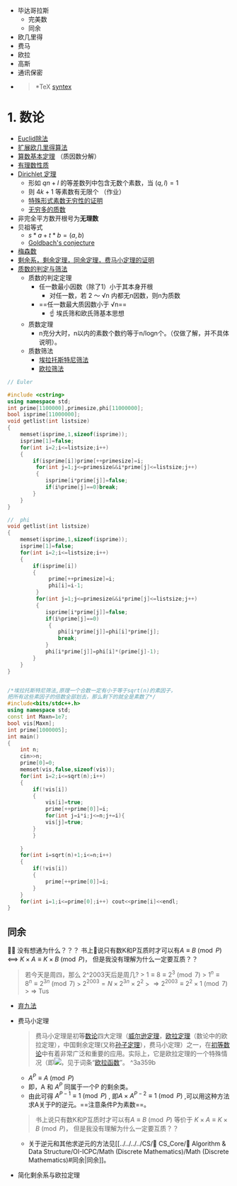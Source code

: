 + 毕达哥拉斯
	+ 完美数
	+  同余
+ 欧几里得
+ 费马
+ 欧拉
+ 高斯
+ 通讯保密
+ > *TeX [syntex](https://zinglix.xyz/2017/08/23/latex-maths-cheatsheet/) 

# 1. 数论

+ [Euclid除法](https://blog.csdn.net/weixin_43886797/article/details/85569998)
+ [扩展欧几里得算法](https://blog.csdn.net/u014634338/article/details/40210435)
+ [算数基本定理](https://www.cnblogs.com/JustinRochester/p/12340602.html) （质因数分解）
+ [有理数性质](https://www.zhihu.com/question/377650865)
+ [Dirichlet 定理](https://zhuanlan.zhihu.com/p/57379991)
	+ 形如 $qn+l$ 的等差数列中包含无数个素数，当 $(q,l)=1$
	+ 则 $4k +1$ 等素数有无限个 （作业）
	+ [特殊形式素数无穷性的证明](https://blog.csdn.net/Gosick_Geass_Gate/article/details/86484915?spm=1001.2101.3001.6650.4&utm_medium=distribute.pc_relevant.none-task-blog-2%7Edefault%7ECTRLIST%7ERate-4-86484915-blog-88873278.pc_relevant_multi_platform_featuressortv2dupreplace&depth_1-utm_source=distribute.pc_relevant.none-task-blog-2%7Edefault%7ECTRLIST%7ERate-4-86484915-blog-88873278.pc_relevant_multi_platform_featuressortv2dupreplace&utm_relevant_index=7)
	+  [无穷多的质数](https://sqr5.wordpress.com/2022/04/01/%e6%97%a0%e7%a9%b7%e5%a4%9a%e7%9a%84%e8%b4%a8%e6%95%b0/) 
+ 非完全平方数开根号为**无理数**
+ 贝祖等式 
	+ $s*a+t*b=(a,b)$
	+ [Goldbach's conjecture]()
+ [梅森数](https://zhuanlan.zhihu.com/p/82356370)
+ [剩余系，剩余定理，同余定理，费马小定理的证明](https://blog.csdn.net/acm_1361677193/article/details/47377119)
+ [质数的判定与筛法](https://blog.csdn.net/weixin_43810158/article/details/88112736)
	+ 质数的判定定理
		+ 任一数最小因数（除了1）小于其本身开根
			+ 对任一数，若 2 ～ √n 内都无n因数，则n为质数
		+ ==任一数最大质因数小于 √n==
			 + ☝️ 埃氏筛和欧氏筛基本思想 
	+ 质数定理
		+  n充分大时，n以内的素数个数约等于n/logn个。（仅做了解，并不具体说明）。
	+  质数筛法
		+ [埃拉托斯特尼筛法](https://zhuanlan.zhihu.com/p/151432852)
		+ [欧拉筛法](https://www.cnblogs.com/A-S-KirigiriKyoko/articles/6034572.html)
```c++
// Euler  

#include <cstring>
using namespace std;
int prime[1100000],primesize,phi[11000000];
bool isprime[11000000];
void getlist(int listsize)
{
    memset(isprime,1,sizeof(isprime));
    isprime[1]=false;
    for(int i=2;i<=listsize;i++)
    {
        if(isprime[i])prime[++primesize]=i;
         for(int j=1;j<=primesize&&i*prime[j]<=listsize;j++)
         {
            isprime[i*prime[j]]=false;
            if(i%prime[j]==0)break;
        }
    }
}

//  phi 
void getlist(int listsize)
{
    memset(isprime,1,sizeof(isprime));
    isprime[1]=false;
    for(int i=2;i<=listsize;i++)
    {
        if(isprime[i])
        {
             prime[++primesize]=i;
             phi[i]=i-1;
         }
         for(int j=1;j<=primesize&&i*prime[j]<=listsize;j++)
         {
            isprime[i*prime[j]]=false;
            if(i%prime[j]==0)
             {
                phi[i*prime[j]]=phi[i]*prime[j];
                break;
            }
            phi[i*prime[j]]=phi[i]*(prime[j]-1);
        }
    }
}


/*埃拉托斯特尼筛法,原理一个合数一定有小于等于sqrt(n)的素因子，
把所有这些素因子的倍数全部划去，那么剩下的就全是素数了*/
#include<bits/stdc++.h>
using namespace std;
const int Maxn=1e7;
bool vis[Maxn];
int prime[1000005];
int main()
{
	int n;
	cin>>n;
	prime[0]=0;
	memset(vis,false,sizeof(vis));
	for(int i=2;i<=sqrt(n);i++)
	{
		if(!vis[i])
		{
			vis[i]=true;
			prime[++prime[0]]=i;
			for(int j=i*i;j<=n;j+=i){
			vis[j]=true;
		}
		}
		
	}
	for(int i=sqrt(n)+1;i<=n;i++)
	{
		if(!vis[i])
		{
			prime[++prime[0]]=i;
		}
	}
	for(int i=1;i<=prime[0];i++) cout<<prime[i]<<endl;
} 


```


## 同余
🤔🤔 没有想通为什么？？？
书上📖说只有数K和P互质时才可以有$A \equiv B \pmod P$  <==> $K\times A \equiv K\times B \pmod P$， 但是我没有理解为什么一定要互质？？

> 若今天是周四，那么 2^2003天后是周几?
	> $1\equiv 8 \equiv 2^3\pmod 7$
	> $1^n\equiv 8^n \equiv 2^{3n}\pmod 7$
	> $2^{2003}=N \times 2^{3n} \times 2^2$
	> $\Rightarrow2^{2003} \equiv 2^2 \times1 \pmod 7$
	> $\Rightarrow$ Tus

+ [弃九法](https://blog.csdn.net/y11201/article/details/8623455)
+ 费马小定理
	> 费马小定理是初等[数论](https://baike.baidu.com/item/%E6%95%B0%E8%AE%BA)四大定理（[威尔逊定理](https://baike.baidu.com/item/%E5%A8%81%E5%B0%94%E9%80%8A%E5%AE%9A%E7%90%86)，[欧拉定理](https://baike.baidu.com/item/%E6%AC%A7%E6%8B%89%E5%AE%9A%E7%90%86)（数论中的欧拉定理），中国剩余定理(又称[孙子定理](https://baike.baidu.com/item/%E5%AD%99%E5%AD%90%E5%AE%9A%E7%90%86)），费马小定理）之一，在[初等数论](https://baike.baidu.com/item/%E5%88%9D%E7%AD%89%E6%95%B0%E8%AE%BA)中有着非常广泛和重要的应用。实际上，它是欧拉定理的一个特殊情况（即![](https://bkimg.cdn.bcebos.com/formula/883b26489df019421e297d75c8d31d0a.svg)，见于词条“[欧拉函数](https://baike.baidu.com/item/%E6%AC%A7%E6%8B%89%E5%87%BD%E6%95%B0)”。 ^3a359b

	+ $A^P \equiv A \pmod P$
	+   即，A 和 $A^P$ 同属于一个P 的剩余类。
	+   由此可得 $A^{P-1} \equiv 1 \pmod P$ , 即$A \times A^{P-2} \equiv 1 \pmod P$ ,可以用这种方法求A关于P的逆元。==注意条件P为素数==。
	> 书上说只有数K和P互质时才可以有$A \equiv B \pmod P$ 等价于 $K\times A \equiv K\times B \pmod P$， 但是我没有理解为什么一定要互质？？
	+ 关于逆元和其他求逆元的方法见[[../../../../CS/🔑 CS_Core/🦄 Algorithm & Data Structure/OI-ICPC/Math (Discrete Mathematics)/Math (Discrete Mathematics)#同余|同余]]。
+ 简化剩余系与欧拉定理

